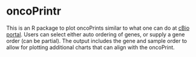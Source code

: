 # oncoPrintr

This is an R package to plot oncoPrints similar to what one can do at [cBio portal](http://www.cbioportal.org/oncoprinter.jsp). Users can select either auto ordering of genes, or supply a gene order (can be partial). The output includes the gene and sample order to allow for plotting additional charts that can align with the oncoPrint. 
